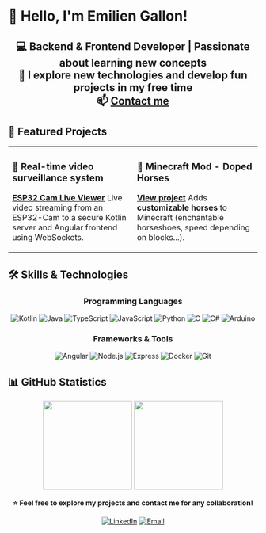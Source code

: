 # 👋 Hello, I'm Emilien Gallon!
<div align="center">
  
**💻 Backend & Frontend Developer | Passionate about learning new concepts**  
**🌱 I explore new technologies and develop fun projects in my free time**  
**📫 [Contact me](mailto:gallonemilien@gmail.com)**
---
</div>

## 🚀 Featured Projects
<table>
<tr>
<td width="50%">

### 🎥 **Real-time video surveillance system**
**[ESP32 Cam Live Viewer](https://github.com/GallonEmilien/esp32cam-websocket-live-viewer)**
Live video streaming from an ESP32-Cam to a secure Kotlin server and Angular frontend using WebSockets.
</td>
<td width="50%">

### 🦄 **Minecraft Mod - Doped Horses**  
**[View project](https://github.com/GallonEmilien/dopedhorses)**
Adds **customizable horses** to Minecraft (enchantable horseshoes, speed depending on blocks...).
</td>
</tr>
</table>


## 🛠 Skills & Technologies
<div align="center">

### **Programming Languages**
![Kotlin](https://img.shields.io/badge/Kotlin-7F52FF?style=for-the-badge&logo=kotlin&logoColor=white) 
![Java](https://img.shields.io/badge/Java-007396?style=for-the-badge&logo=openjdk&logoColor=white) 
![TypeScript](https://img.shields.io/badge/TypeScript-3178C6?style=for-the-badge&logo=typescript&logoColor=white) 
![JavaScript](https://img.shields.io/badge/JavaScript-F7DF1E?style=for-the-badge&logo=javascript&logoColor=black) 
![Python](https://img.shields.io/badge/Python-3776AB?style=for-the-badge&logo=python&logoColor=white) 
![C](https://img.shields.io/badge/C-00599C?style=for-the-badge&logo=c&logoColor=white) 
![C#](https://img.shields.io/badge/C%23-239120?style=for-the-badge&logo=c-sharp&logoColor=white) 
![Arduino](https://img.shields.io/badge/Arduino-00979D?style=for-the-badge&logo=arduino&logoColor=white)

### **Frameworks & Tools**
![Angular](https://img.shields.io/badge/Angular-DD0031?style=for-the-badge&logo=angular&logoColor=white) 
![Node.js](https://img.shields.io/badge/Node.js-339933?style=for-the-badge&logo=node.js&logoColor=white) 
![Express](https://img.shields.io/badge/Express-000000?style=for-the-badge&logo=express&logoColor=white) 
![Docker](https://img.shields.io/badge/Docker-2496ED?style=for-the-badge&logo=docker&logoColor=white) 
![Git](https://img.shields.io/badge/Git-F05032?style=for-the-badge&logo=git&logoColor=white)
</div>

## 📊 GitHub Statistics
<div align="center">
<img height="180em" src="https://github-readme-stats.vercel.app/api?username=GallonEmilien&show_icons=true&theme=tokyonight"/>
<img height="180em" src="https://github-readme-stats.vercel.app/api/top-langs/?username=GallonEmilien&layout=compact&theme=tokyonight"/>
</div>



<div align="center">
  
**⭐ Feel free to explore my projects and contact me for any collaboration!**

[![LinkedIn](https://img.shields.io/badge/LinkedIn-0077B5?style=for-the-badge&logo=linkedin&logoColor=white)](https://www.linkedin.com/in/emilien-g-076a311b5/)
[![Email](https://img.shields.io/badge/Email-D14836?style=for-the-badge&logo=gmail&logoColor=white)](mailto:gallonemilien@gmail.com)

</div>
